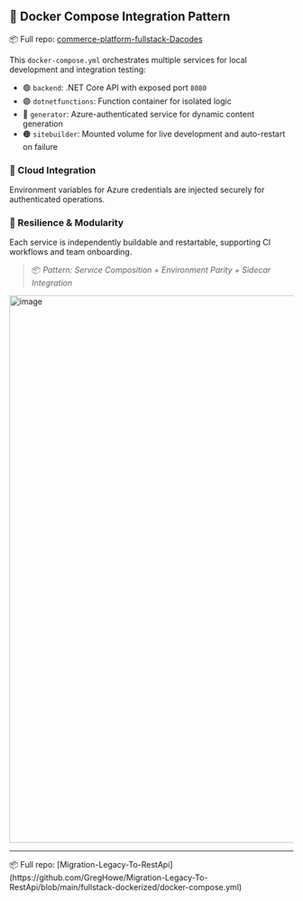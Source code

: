 
## 🐳 Docker Compose Integration Pattern


📦 Full repo: [commerce-platform-fullstack-Dacodes](https://github.com/GregHowe/commerce-platform-fullstack-Dacodes/blob/main/docker-compose.yml)
 
This `docker-compose.yml` orchestrates multiple services for local development and integration testing:

- 🟢 `backend`: .NET Core API with exposed port `8080`
- 🟣 `dotnetfunctions`: Function container for isolated logic
- 🔵 `generator`: Azure-authenticated service for dynamic content generation
- 🟠 `sitebuilder`: Mounted volume for live development and auto-restart on failure

### 🔐 Cloud Integration
Environment variables for Azure credentials are injected securely for authenticated operations.

### 🔄 Resilience & Modularity
Each service is independently buildable and restartable, supporting CI workflows and team onboarding.

> 📦 *Pattern: Service Composition + Environment Parity + Sidecar Integration*


<img width="690" height="970" alt="image" src="https://github.com/user-attachments/assets/e13f9f61-48ef-4a30-9e74-54893abfc764" />

<br>
<hr>
📦 Full repo: [Migration-Legacy-To-RestApi](https://github.com/GregHowe/Migration-Legacy-To-RestApi/blob/main/fullstack-dockerized/docker-compose.yml)
 

